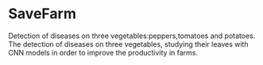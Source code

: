 # SaveFarm

Detection of diseases on three vegetables:peppers,tomatoes and potatoes.
The detection of diseases on three vegetables, studying their leaves with CNN models in order to improve the productivity in farms.
